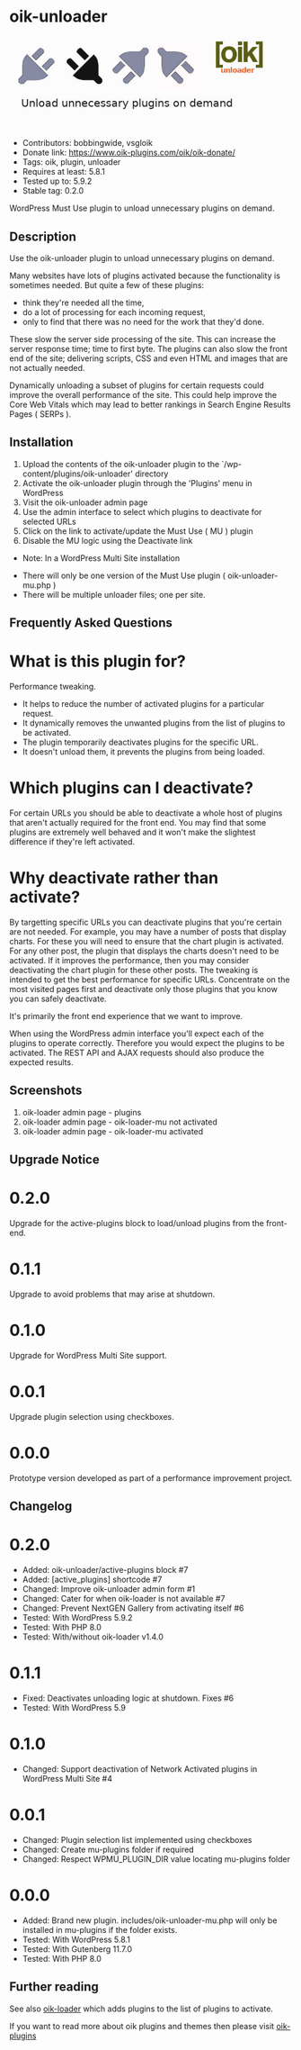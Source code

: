 # oik-unloader 
![banner](assets/oik-unloader-banner-772x250.jpg)
* Contributors: bobbingwide, vsgloik
* Donate link: https://www.oik-plugins.com/oik/oik-donate/
* Tags: oik, plugin, unloader
* Requires at least: 5.8.1
* Tested up to: 5.9.2
* Stable tag: 0.2.0

WordPress Must Use plugin to unload unnecessary plugins on demand.

## Description 
Use the oik-unloader plugin to unload unnecessary plugins on demand.

Many websites have lots of plugins activated because the functionality is sometimes needed.
But quite a few of these plugins:
- think they're needed all the time,
- do a lot of processing for each incoming request,
- only to find that there was no need for the work that they'd done.

These slow the server side processing of the site.
This can increase the server response time; time to first byte.
The plugins can also slow the front end of the site; delivering scripts, CSS and even HTML and images that are not actually needed.

Dynamically unloading a subset of plugins for certain requests could improve the overall performance of the site.
This could help improve the Core Web Vitals which may lead to better rankings in Search Engine Results Pages ( SERPs ).

## Installation 
1. Upload the contents of the oik-unloader plugin to the `/wp-content/plugins/oik-unloader' directory
1. Activate the oik-unloader plugin through the 'Plugins' menu in WordPress
1. Visit the oik-unloader admin page
1. Use the admin interface to select which plugins to deactivate for selected URLs
1. Click on the link to activate/update the Must Use ( MU ) plugin
1. Disable the MU logic using the Deactivate link

* Note: In a WordPress Multi Site installation
- There will only be one version of the Must Use plugin ( oik-unloader-mu.php )
- There will be multiple unloader files; one per site.


## Frequently Asked Questions 

# What is this plugin for? 
Performance tweaking.

- It helps to reduce the number of activated plugins for a particular request.
- It dynamically removes the unwanted plugins from the list of plugins to be activated.
- The plugin temporarily deactivates plugins for the specific URL.
- It doesn't unload them, it prevents the plugins from being loaded.

# Which plugins can I deactivate? 

For certain URLs you should be able to deactivate a whole host of plugins that aren't actually required for the front end.
You may find that some plugins are extremely well behaved and it won't make the slightest difference if they're left activated.

# Why deactivate rather than activate? 

By targetting specific URLs you can deactivate plugins that you're certain are not needed.
For example, you may have a number of posts that display charts.
For these you will need to ensure that the chart plugin is activated.
For any other post, the plugin that displays the charts doesn't need to be activated.
If it improves the performance, then you may consider deactivating the chart plugin for these other posts.
The tweaking is intended to get the best performance for specific URLs.
Concentrate on the most visited pages first and deactivate only those plugins that you know you can safely deactivate.


It's primarily the front end experience that we want to improve.

When using the WordPress admin interface you'll expect each of the plugins to operate correctly.
Therefore you would expect the plugins to be activated.
The REST API and AJAX requests should also produce the expected results.

## Screenshots 
1. oik-loader admin page - plugins
2. oik-loader admin page - oik-loader-mu not activated
3. oik-loader admin page - oik-loader-mu activated

## Upgrade Notice 
# 0.2.0 
Upgrade for the active-plugins block to load/unload plugins from the front-end.

# 0.1.1 
Upgrade to avoid problems that may arise at shutdown.

# 0.1.0 
Upgrade for WordPress Multi Site support.

# 0.0.1 
Upgrade plugin selection using checkboxes.

# 0.0.0 
Prototype version developed as part of a performance improvement project.

## Changelog 
# 0.2.0 
* Added: oik-unloader/active-plugins block #7
* Added: [active_plugins] shortcode #7
* Changed: Improve oik-unloader admin form #1
* Changed: Cater for when oik-loader is not available #7
* Changed: Prevent NextGEN Gallery from activating itself #6
* Tested: With WordPress 5.9.2
* Tested: With PHP 8.0
* Tested: With/without oik-loader v1.4.0

# 0.1.1 
* Fixed: Deactivates unloading logic at shutdown. Fixes #6
* Tested: With WordPress 5.9

# 0.1.0 
* Changed: Support deactivation of Network Activated plugins in WordPress Multi Site #4

# 0.0.1 
* Changed: Plugin selection list implemented using checkboxes
* Changed: Create mu-plugins folder if required
* Changed: Respect WPMU_PLUGIN_DIR value locating mu-plugins folder

# 0.0.0 
* Added: Brand new plugin. includes/oik-unloader-mu.php will only be installed in mu-plugins if the folder exists.
* Tested: With WordPress 5.8.1
* Tested: With Gutenberg 11.7.0
* Tested: With PHP 8.0

## Further reading 
See also [oik-loader](https://github.com/bobbingwide/oik-loader) which adds plugins to the list of plugins to activate.

If you want to read more about oik plugins and themes then please visit
[oik-plugins](https://www.oik-plugins.com/)

